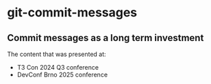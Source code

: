 # git-commit-messages

## Commit messages as a long term investment
The content that was presented at:
  - T3 Con 2024 Q3 conference
  - DevConf Brno 2025 conference
